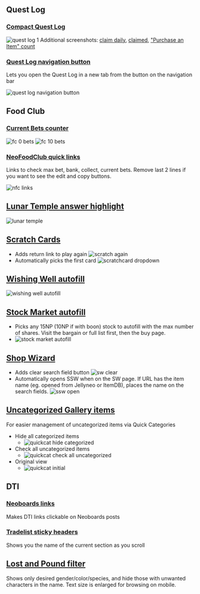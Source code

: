 ## Quest Log

### [Compact Quest Log](compactquestlog.js)

![quest log 1](https://media.discordapp.net/attachments/1207962475933335572/1207962492861546576/image.png?ex=65e18dbd&is=65cf18bd&hm=0b0d46d1346607cfda54de9350686762083501eb8bb3983750acfd68d912ab79&=&format=webp&quality=lossless&width=705&height=539)
Additional screenshots:
[claim daily](https://media.discordapp.net/attachments/1207962475933335572/1207962956730605568/image.png?ex=65e18e2b&is=65cf192b&hm=393e52794564b58e1b4c8047c477a79196c8b7b28d6b7fafbfca4982bb6f4c5e&=&format=webp&quality=lossless&width=705&height=183), 
[claimed](https://media.discordapp.net/attachments/1207962475933335572/1207963081146236959/image.png?ex=65e18e49&is=65cf1949&hm=91805c5d99075e38e2df6331a5fa95284274c443610e8917328af91c80ec47e2&=&format=webp&quality=lossless&width=705&height=184),
["Purchase an Item" count](https://media.discordapp.net/attachments/1207962475933335572/1208034251656929340/image.png?ex=65e1d091&is=65cf5b91&hm=d265965940b6d3391470bdfda643502dd011bf4a01a9c82de70557e6b8fb59e2&=&format=webp&quality=lossless&width=705&height=101)

### [Quest Log navigation button](questlogbutton.js)

Lets you open the Quest Log in a new tab from the button on the navigation bar

![quest log navigation button](https://media.discordapp.net/attachments/1207962475933335572/1208035580089208902/image.png?ex=65e1d1ce&is=65cf5cce&hm=f72e17eacb4bcf29e00ec73b6617f167461be8c75824df3ec285bd67bb9e6ed3&=&format=webp&quality=lossless)

## Food Club

### [Current Bets counter](fcbetcount.js)

![fc 0 bets](https://media.discordapp.net/attachments/1207962475933335572/1208036634000367666/image.png?ex=65e1d2c9&is=65cf5dc9&hm=79a162c2ea93959034275bdaa431c418c1acaf0864584074af3ae0747fd1e356&=&format=webp&quality=lossless)
![fc 10 bets](https://media.discordapp.net/attachments/1207962475933335572/1208036637460926504/image.png?ex=65e1d2ca&is=65cf5dca&hm=6e9cb27f517430ed2270c5cac713bf2d8197a17126cdb217810363f7be7d667f&=&format=webp&quality=lossless&width=412&height=702)

### [NeoFoodClub quick links](nfclinks.js)

Links to check max bet, bank, collect, current bets. Remove last 2 lines if you want to see the edit and copy buttons.

![nfc links](https://media.discordapp.net/attachments/1207962475933335572/1208037127976386591/image.png?ex=65e1d33f&is=65cf5e3f&hm=056a420278538239db8f36939d1c23b7b2c85b8553fc583b156c0db4d49fc87d&=&format=webp&quality=lossless&width=705&height=148)

## [Lunar Temple answer highlight](lunartemple.js)

![lunar temple](https://media.discordapp.net/attachments/1207962475933335572/1208036811495051324/image.png?ex=65e1d2f4&is=65cf5df4&hm=241acdf66765357398f648b87d89c0df480257f8b073584e7e6a30164a066cae&=&format=webp&quality=lossless)

## [Scratch Cards](scratchcard.js)

  * Adds return link to play again
![scratch again](https://media.discordapp.net/attachments/1207962475933335572/1208839689860157471/image.png?ex=65e4beb1&is=65d249b1&hm=4ba04ff75de3b2c202284da32a6a804cc9e29ab849a7f5310544c823b88f656b&=&format=webp&quality=lossless)
  * Automatically picks the first card
![scratchcard dropdown](https://media.discordapp.net/attachments/1207962475933335572/1208839690166345739/image.png?ex=65e4beb1&is=65d249b1&hm=41e0da89c2c2fc6f17abea8a95785acb483eb8d2f404b8df1f32f68761c0526f&=&format=webp&quality=lossless)

## [Wishing Well autofill](wishingwell.js)

![wishing well autofill](https://media.discordapp.net/attachments/1207962475933335572/1208035580336934932/image.png?ex=65e1d1ce&is=65cf5cce&hm=b692c3a2c44d6172987ec05ed223ddb44f050079ea4f560ece3a0e88bd28e068&=&format=webp&quality=lossless)

## [Stock Market autofill](stockmarket.js)

  * Picks any 15NP (10NP if with boon) stock to autofill with the max number of shares. Visit the bargain or full list first, then the buy page.
  * ![stock market autofill](https://media.discordapp.net/attachments/1207962475933335572/1208841301693567077/image.png?ex=65e4c031&is=65d24b31&hm=05010055ec2fbc9c12729c9e8b70b1cb44e907a8ca56bdbbd37367eb02955898&=&format=webp&quality=lossless)

## [Shop Wizard](shopwizard.js)

* Adds clear search field button
![sw clear](https://media.discordapp.net/attachments/1207962475933335572/1208036238767161435/image.png?ex=65e1d26b&is=65cf5d6b&hm=6aae8f0f2f7ffae9e446705aadb610bf33575b434c5b5197adf6afe11a02f27d&=&format=webp&quality=lossless)
* Automatically opens SSW when on the SW page. If  URL has the item name (eg. opened from Jellyneo or ItemDB), places the name on the search fields.
![ssw open](https://media.discordapp.net/attachments/1207962475933335572/1208036238502928455/image.png?ex=65e1d26b&is=65cf5d6b&hm=a766cf1bf51bfe0abc3a33e32ed4af7edbe5f21d9b465236910a744a1c0bbdc0&=&format=webp&quality=lossless&width=705&height=511)

## [Uncategorized Gallery items](galleryquickcat.js)

For easier management of uncategorized items via Quick Categories

* Hide all categorized items
  * ![quickcat hide categorized](https://media.discordapp.net/attachments/1207962475933335572/1208035580915753042/image.png?ex=65e1d1ce&is=65cf5cce&hm=e8069cea4e5d3e287e22ef451a721a3817250073c03564f6e5d6f84c8e5f9d39&=&format=webp&quality=lossless&width=705&height=643)
* Check all uncategorized items
  * ![quickcat check all uncategorized](https://media.discordapp.net/attachments/1207962475933335572/1208035581184049182/image.png?ex=65e1d1ce&is=65cf5cce&hm=e268931f1aa2e0aa58fe0629d5a01b5a26a68bf6aa91c6f848203daacb3166f3&=&format=webp&quality=lossless&width=705&height=647)
* Original view
  * ![quickcat initial](https://media.discordapp.net/attachments/1207962475933335572/1208035580642988042/image.png?ex=65e1d1ce&is=65cf5cce&hm=3c3919b69da11a213f582a02618fdf7c99984253ab957ad2921b4aac4460ac55&=&format=webp&quality=lossless&width=705&height=642)

## DTI

### [Neoboards links](neoboardlinks.js)
Makes DTI links clickable on Neoboards posts

### [Tradelist sticky headers](dtistickyheader.js)
Shows you the name of the current section as you scroll

## [Lost and Pound filter](lostandpoundfilter.js)
Shows only desired gender/color/species, and hide those with unwanted characters in the name. Text size is enlarged for browsing on mobile.
